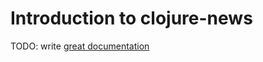 # Introduction to clojure-news

TODO: write [great documentation](http://jacobian.org/writing/great-documentation/what-to-write/)
